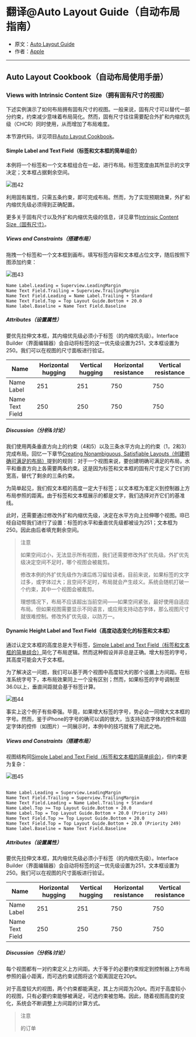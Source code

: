 # 翻译@Auto Layout Guide（自动布局指南）

- 原文：[Auto Layout Guide](https://developer.apple.com/library/content/documentation/UserExperience/Conceptual/AutolayoutPG/index.html#//apple_ref/doc/uid/TP40010853)
- 作者：[Apple](https://developer.apple.com/library/content/navigation/)

---

## Auto Layout Cookbook（自动布局使用手册）

### Views with Intrinsic Content Size（拥有固有尺寸的视图）

下述实例演示了如何布局拥有固有尺寸的视图。一般来说，固有尺寸可以替代一部分约束，约束减少意味着布局简化。然而，固有尺寸往往需要配合外扩和内缩优先级（CHCR）同时使用，从而增加了布局难度。

本节源代码，详见项目[Auto Layout Cookbook](https://developer.apple.com/sample-code/xcode/downloads/Auto-Layout-Cookbook.zip)。

#### Simple Label and Text Field（标签和文本框的简单组合）

本例将一个标签和一个文本框组合在一起，进行布局。标签宽度由其所显示的文字决定；文本框占据剩余空间。

![图42]()

利用固有属性，只需五条约束，即可完成布局。然而，为了实现预期效果，外扩和内缩优先级必须得到正确配置。

更多关于固有尺寸以及外扩和内缩优先级的信息，详见章节[Intrinsic Content Size（固有尺寸）](https://developer.apple.com/library/content/documentation/UserExperience/Conceptual/AutolayoutPG/AnatomyofaConstraint.html#//apple_ref/doc/uid/TP40010853-CH9-SW21)。

##### Views and Constraints（搭建布局）

拖拽一个标签和一个文本框到画布。填写标签内容和文本框占位文字，随后按照下图添加约束：

![图43]()

```
Name Label.Leading = Superview.LeadingMargin
Name Text Field.Trailing = Superview.TrailingMargin
Name Text Field.Leading = Name Label.Trailing + Standard
Name Text Field.Top = Top Layout Guide.Bottom + 20.0
Name label.Baseline = Name Text Field.Baseline

```

##### Attributes（设置属性）

要优先拉伸文本框，其内缩优先级必须小于标签（的内缩优先级）。Interface Builder（界面编辑器）会自动将标签的这一优先级设置为251，文本框设置为250。我们可以在视图的尺寸面板进行验证。

Name  | Horizontal hugging | Vertical hugging | Horizontal resistance | Vertical resistance
------------- | ------------- | ------------- | ------------- | -------------
Name Label  | 251 | 251 | 750 | 750
Name Text Field  | 250 | 250 | 750 | 750

##### Discussion（分析&讨论）

我们使用两条垂直方向上的约束（4和5）以及三条水平方向上的约束（1，2和3）完成布局。回忆一下章节[Creating Nonambiguous, Satisfiable Layouts（创建明确可满足的布局）](https://developer.apple.com/library/content/documentation/UserExperience/Conceptual/AutolayoutPG/AnatomyofaConstraint.html#//apple_ref/doc/uid/TP40010853-CH9-SW16)提到的规则：对于一个视图来说，要创建明确可满足的布局，水平和垂直方向上各需要两条约束。这是因为标签和文本框的固有尺寸定义了它们的宽高，替代了剩余的三条约束。

为简单起见，我们假文本框的高度一定大于标签；以文本框为准定义到控制器上方布局参照的距离。由于标签和文本框展示的都是文字，我们选择对齐它们的基准线。

此时，还需要通过修改外扩和内缩优先级，决定在水平方向上拉伸哪个视图。IB已经自动帮我们进行了设置：标签的水平和垂直优先级都被设为251；文本框为250。因此由后者填充剩余空间。

>注意
>
>如果空间过小，无法显示所有视图，我们还需要修改外扩优先级。外扩优先级决定空间不足时，哪个视图会被裁剪。
>
>修改本例的外扩优先级作为课后练习留给读者。目前来说，如果标签的文字过多，或字体过大；且空间不足时，布局就会产生歧义。系统会随机打破一个约束，其中一个视图会被裁剪。
>
>理想情况下，布局不应该超出当前空间——如果空间紧张，最好使用自适应布局。但如果视图需要显示不同语言，或应用支持动态字体，那么视图尺寸就很难控制。修改外扩优先级，以防万一。

#### Dynamic Height Label and Text Field（高度动态变化的标签和文本框）

通过认定文本框的高度总是大于标签，[Simple Label and Text Field（标签和文本框的简单组合）](https://developer.apple.com/library/content/documentation/UserExperience/Conceptual/AutolayoutPG/ViewswithIntrinsicContentSize.html#//apple_ref/doc/uid/TP40010853-CH13-SW8)简化了布局逻辑。然而这种假设并非总是正确。增大标签的字号，其高度可能会大于文本框。

为了解决这一问题，我们可以基于两个视图中高度较大的那个设置上方间距。在标准系统字号下，本布局效果同上一个没有区别；然而，如果标签的字号调制至36.0以上，垂直间距就会基于标签计算。

![图44]()

事实上这个例子有些牵强。毕竟，如果增大标签的字号，势必会一同增大文本框的字号。然而，鉴于iPhone的字号的确可以调的很大，当支持动态字体的控件和固定字体的控件（如图片）一同展示时，本例中的技巧就有了用武之地。

##### Views and Constraints（搭建布局）

视图结构同[Simple Label and Text Field（标签和文本框的简单组合）](https://developer.apple.com/library/content/documentation/UserExperience/Conceptual/AutolayoutPG/ViewswithIntrinsicContentSize.html#//apple_ref/doc/uid/TP40010853-CH13-SW8)，但约束更为复杂：

![图45]()


```

Name Label.Leading = Superview.LeadingMargin
Name Text Field.Trailing = Superview.TrailingMargin
Name Text Field.Leading = Name Label.Trailing + Standard
Name Label.Top >= Top Layout Guide.Bottom + 20.0
Name Label.Top = Top Layout Guide.Bottom + 20.0 (Priority 249)
Name Text Field.Top >= Top Layout Guide.Bottom + 20.0
Name Text Field.Top = Top Layout Guide.Bottom + 20.0 (Priority 249)
Name label.Baseline = Name Text Field.Baseline

```

##### Attributes（设置属性）

要优先拉伸文本框，其内缩优先级必须小于标签（的内缩优先级）。Interface Builder（界面编辑器）会自动将标签的这一优先级设置为251，文本框设置为250。我们可以在视图的尺寸面板进行验证。

Name  | Horizontal hugging | Vertical hugging | Horizontal resistance | Vertical resistance
------------- | ------------- | ------------- | ------------- | -------------
Name Label  | 251 | 251 | 750 | 750
Name Text Field  | 250 | 250 | 750 | 750

##### Discussion（分析&讨论）

每个视图都有一对约束定义上方间距。大于等于的必要约束规定到控制器上方布局参照的最小距离，而可选约束试图将这个距离固定在20pt。

对于高度较大的视图，两个约束都能满足，其上方间距为20pt。而对于高度较小的视图，只有必要约束能够被满足，可选约束被忽略。因此，随着视图高度的变化，系统会不断调整上方间距的计算方式。

>注意
>
>的订单